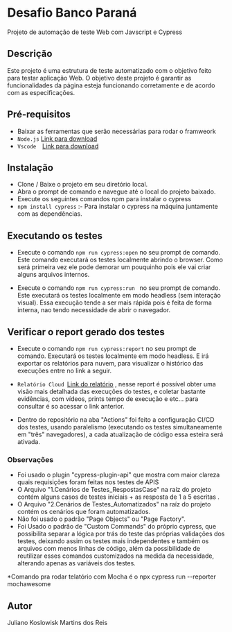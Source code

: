 # Desafio Banco Paraná
Projeto de automação de teste Web com Javscript e Cypress

## Descrição
Este projeto é uma estrutura de teste automatizado com o objetivo feito para testar aplicação Web. O objetivo deste projeto é garantir as funcionalidades da página esteja funcionando corretamente e de acordo com as especificações.

## Pré-requisitos
* Baixar as ferramentas que serão necessárias para rodar o framweork
* `Node.js` [Link para download](https://nodejs.org/pt-br/download)
* `Vscode  `[Link para download](https://code.visualstudio.com/download)


## Instalação
* Clone / Baixe o projeto em seu diretório local.
* Abra o prompt de comando e navegue até o local do projeto baixado.
* Execute os seguintes comandos npm para instalar o cypress 
* `npm install cypress` :- Para instalar o cypress na máquina juntamente com as dependências.

## Executando os testes
* Execute o comando `npm run cypress:open` no seu prompt de comando. Este comando executará os testes localmente abrindo o browser. Como será primeira vez ele pode demorar um pouquinho pois ele vai criar alguns arquivos internos.

* Execute o comando `npm run cypress:run ` no seu prompt de comando. Este executará os testes localmente em modo headless (sem interação visual). Essa execução tende a ser mais rápida pois é feita de forma interna, nao tendo necessidade de abrir o navegador.


## Verificar o report gerado dos testes
* Execute o comando `npm run cypress:report` no seu prompt de comando. Executará os testes localmente em modo headless. E irá exportar os relatórios para nuvem, para visualizar o histórico das execuções entre no link a seguir.

* `Relatório Cloud `[Link do relatório](https://cloud.cypress.io/projects/9cpkcx/runs) , nesse report é possível obter uma visão mais detalhada das execuções do testes, e coletar bastante evidências, com vídeos, prints tempo de execução e etc... para consultar é so acessar o link anterior.

* Dentro do repositório na aba "Actions" foi feito a configuração CI/CD dos testes, usando paralelismo (executando os testes simultaneamente em "três" navegadores), a cada atualização de código essa esteira será ativada.

### Observações
* Foi usado o plugin "cypress-plugin-api" que mostra com maior clareza quais requisições foram feitas nos testes de APIS
* O Arquivo "1.Cenários de Testes_RespostasCase" na raíz do projeto contém alguns casos de testes iniciais + as resposta de 1 a 5 escritas . 
* O Arquivo "2.Cenários de Testes_Automatizados" na raíz do projeto contém os cenários que foram automatizados.
* Não foi usado o padrão "Page Objects" ou "Page Factory".
* Foi Usado o padrão de "Custom Commands" do próprio cypress, que possibilita separar a lógica por trás do teste das próprias validações dos testes, deixando assim os testes mais independentes e também os arquivos com menos linhas de código, além da possibilidade de reutilizar esses comandos customizados na medida da necessidade, alterando apenas as variáveis dos testes.

*Comando pra rodar telatório com Mocha é o  npx cypress run --reporter mochawesome

## Autor
Juliano Koslowisk Martins dos Reis